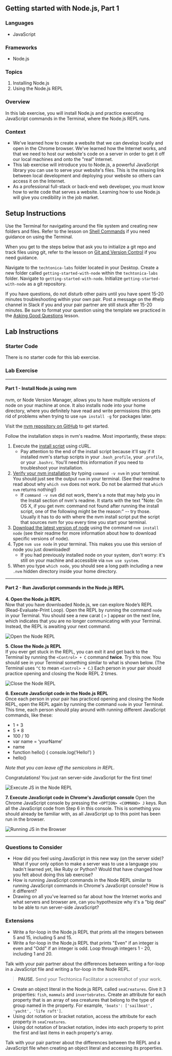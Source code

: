 ## Getting started with Node.js, Part 1

### Languages
- JavaScript

### Frameworks
- Node.js

### Topics
1. Installing Node.js
2. Using the Node.js REPL

### Overview
In this lab exercise, you will install Node.js and practice executing JavaScript commands in the Terminal, where the Node.js REPL runs.

### Context
- We've learned how to create a website that we can develop locally and open in the Chrome browser. We've learned how the Internet works, and that we need to host our website's code on a server in order to get it off our local machines and onto the "real" Internet.
- This lab exercise will introduce you to Node.js, a powerful JavaScript library you can use to serve your website's files. This is the missing link between local development and deploying your website so others can access it on the Internet.
- As a professional full-stack or back-end web developer, you must know how to write code that serves a website. Learning how to use Node.js will give you credibility in the job market.

## Setup Instructions
Use the Terminal for navigating around the file system and creating new folders and files. Refer to the lesson on [Shell Commands](https://docs.google.com/presentation/d/1LuOLcpSAtNQlbULx9nWgXJNhgWQlfQ4nzLWQ0DuuPQk/edit?usp=sharing) if you need guidance on using the Terminal.

When you get to the steps below that ask you to initialize a git repo and track files using git, refer to the lesson on [Git and Version Control](https://docs.google.com/presentation/d/1znMOomkIkAkFKIz2e6t5tLpyzObKqOwfd90fsixSiec/edit?usp=sharing) if you need guidance.

Navigate to the `techtonica-labs` folder located in your Desktop. 
Create a new folder called `getting-started-with-node` within the `techtonica-labs` folder. 
Navigate to `getting-started-with-node`. 
Initialize `getting-started-with-node` as a git repository. 

If you have questions, do not disturb other pairs until you have spent 15-20 minutes troubleshooting within your own pair. Post a message on the #help channel in Slack if you and your pair partner are still stuck after 15-20 minutes. Be sure to format your question using the template we practiced in the [Asking Good Questions](https://docs.google.com/presentation/d/1O45nkq2bZX4ZDenmmA1lJ3iTvI80RXiPuOX2w__6Ykw/edit?usp=sharing) lesson.

## Lab Instructions

### Starter Code
There is no starter code for this lab exercise.

### Lab Exercise

-----

#### Part 1 - Install Node.js using nvm

nvm, or Node Version Manager, allows you to have multiple versions of node on your machine at once. It also installs node into your home directory, where you definitely have read and write permissions (this gets rid of problems when trying to use `npm install -g` for packages later.

Visit the [nvm repository on GitHub](https://github.com/creationix/nvm) to get started.

Follow the installation steps in nvm's readme. Most importantly, these steps:

1. Execute the [install script](https://github.com/creationix/nvm#install-script) using cURL.
   - Pay attention to the end of the install script because it'll say if it installed nvm's startup scripts in your `.bash_profile`, your `.profile`, or your `.bashrc`. You'll need this information if you need to troubleshoot your installation.
2. [Verify your nvm installation](https://github.com/creationix/nvm#verify-installation) by typing `command -v nvm` in your terminal. You should just see the output `nvm` in your terminal. (See their readme to read about why `which nvm` does not work. Do not be alarmed that `which nvm` returns nothing!)
   - If `command -v nvm` did not work, there's a note that may help you in the Install section of nvm's readme. It starts with the text "Note: On OS X, if you get nvm: command not found after running the install script, one of the following might be the reason:" -- try those. Usually it has to do with where the nvm install script put the script that sources nvm for you every time you start your terminal.
3. [Download the latest version of node](https://github.com/creationix/nvm#usage) using the command `nvm install node` (see their readme for more information about how to download specific versions of node).
4. Type `nvm use node` in your terminal. This makes you use this version of node you just downloaded!
   - If you had previously installed node on your system, don't worry: it's still on your machine and accessible via `nvm use system`.
5. When you type `which node`, you should see a long path including a new `.nvm` hidden directory inside your home directory.

-----

#### Part 2 - Run JavaScript commands in the Node.js REPL

**4. Open the Node.js REPL**  
Now that you have downloaded Node.js, we can explore Node’s REPL (Read-Evaluate-Print Loop). Open the REPL by running the command `node` in your Terminal. You should see a new carat ( `>` ) appear on the next line, which indicates that you are no longer communicating with your Terminal. Instead, the REPL is awaiting your next command. 

![Open the Node REPL](/node-js/images/node.jpg?raw=true)

**5. Close the Node.js REPL**  
If you ever get stuck in the REPL, you can exit it and get back to the Terminal by running the `<Control> + C` command **twice**. Try this now. You should see in your Terminal something similar to what is shown below. (The Terminal uses `^C` to mean `<Control> + C`.) Each person in your pair should practice opening and closing the Node REPL 2 times. 

![Close the Node REPL](/node-js/images/control-c.jpg?raw=true)

**6. Execute JavaScript code in the Node.js REPL**  
Once each person in your pair has practiced opening and closing the Node REPL, open the REPL again by running the command `node` in your Terminal. This time, each person should play around with running different JavaScript commands, like these:  

- 1 + 3
- 5 * 8
- 100 / 10
- var name = ‘yourName’
- name
- function hello() { console.log(‘Hello!’) }
- hello()

*Note that you can leave off the semicolons in REPL.*  

Congratulations! You just ran server-side JavaScript for the first time!

![Execute JS in the Node REPL](/node-js/images/node-repl.jpg?raw=true)

**7. Execute JavaScript code in Chrome's JavaScript console**
Open the Chrome JavaScript console by pressing the `<OPTION> <COMMAND> J` keys. Run all the JavaScript code from Step 6 in this console. This is something you should already be familiar with, as all JavaScript up to this point has been run in the browser.

![Running JS in the Browser](/node-js/images/js-in-browser.jpg?raw=true)

-----

### Questions to Consider
- How did you feel using JavaScript in this new way (on the server side)? What if your only option to make a server was to use a language you hadn't learned yet, like Ruby or Python? Would that have changed how you felt about doing this lab exercise?
- How is running JavaScript commands in the Node REPL similar to running JavaScript commands in Chrome's JavaScript console? How is it different?
- Drawing on all you've learned so far about how the Internet works and what servers and browser are, can you hypothesize why it's a "big deal" to be able to run server-side JavaScript?

### Extensions
- Write a for-loop in the Node.js REPL that prints all the integers between 5 and 15, including 5 and 15.
- Write a for-loop in the Node.js REPL that prints "Even" if an integer is even and "Odd" if an integer is odd. Loop through integers 1 - 20, including 1 and 20.

Talk with your pair partner about the differences between writing a for-loop in a JavaScript file and writing a for-loop in the Node REPL. 

> **PAUSE.** Send your Techtonica Facilitator a screenshot of your work.

- Create an object literal in the Node.js REPL called `seaCreatures`. Give it 3 properties: `fish`, `mammals` and `invertebrates`. Create an attribute for each property that is an array of sea creatures that belong to the type of group named in the property. For example, `'boats': ['sailboat', 'yacht', 'life raft']`. 
- Using dot notation or bracket notation, access the attribute for each property in `seaCreatures`.
- Using dot notation of bracket notation, index into each property to print the first and last items in each property's array.

Talk with your pair partner about the differences between the REPL and a JavaScript file when creating an object literal and accessing its properties.

